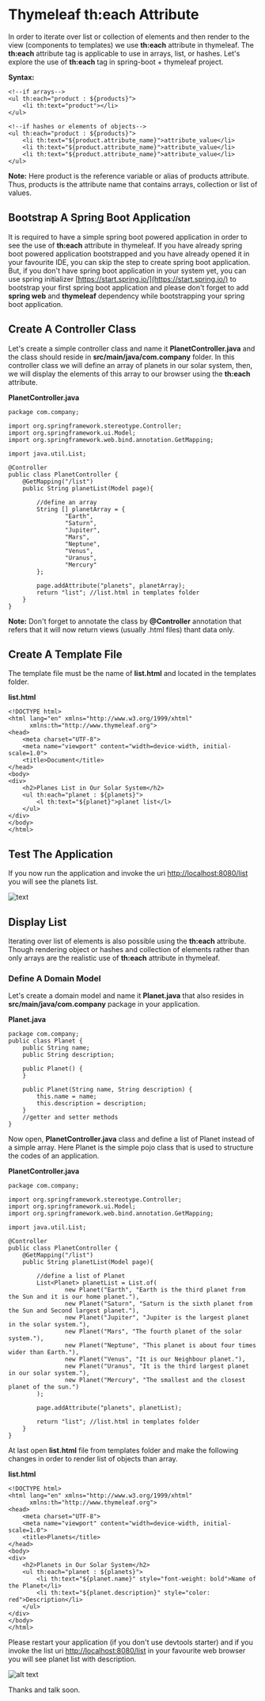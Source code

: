 # Thymeleaf th:each Attribute

In order to iterate over list or collection of elements and then render to the view (components to templates) we use **th:each** attribute in thymeleaf. The **th:each** attribute tag is applicable to use in arrays, list, or hashes. Let's explore the use of **th:each** tag in spring-boot + thymeleaf project.


**Syntax:**

```
<!--if arrays-->
<ul th:each="product : ${products}">
    <li th:text="product"></li>
</ul>

<!--if hashes or elements of objects-->
<ul th:each="product : ${products}">
    <li th:text="${product.attribute_name}">attribute_value</li>
    <li th:text="${product.attribute_name}">attribute_value</li>
    <li th:text="${product.attribute_name}">attribute_value</li>
</ul>
```

**Note:** Here product is the reference variable or alias of products attribute. Thus, products is the attribute name that contains arrays, collection or list of values.



## Bootstrap A Spring Boot Application

It is required to have a simple spring boot powered application in order to see the use of **th:each** attribute in thymeleaf. If you have already spring boot powered application bootstrapped and you have already opened it in your favourite IDE, you can skip the step to create spring boot application. But, if you don't have spring boot application in your system yet, you can use spring initializer [https://start.spring.io/](https://start.spring.io/) to bootstrap your first spring boot application and please don't forget to add **spring web** and **thymeleaf** dependency while bootstrapping your spring boot application.

## Create A Controller Class

Let's create a simple controller class and name it **PlanetController.java** and the class should reside in **src/main/java/com.company** folder. In this controller class we will define an array of planets in our solar system, then, we will display the elements of this array to our browser using the **th:each** attribute.


**PlanetController.java**

```
package com.company;

import org.springframework.stereotype.Controller;
import org.springframework.ui.Model;
import org.springframework.web.bind.annotation.GetMapping;

import java.util.List;

@Controller
public class PlanetController {
    @GetMapping("/list")
    public String planetList(Model page){

        //define an array
        String [] planetArray = {
                "Earth",
                "Saturn",
                "Jupiter",
                "Mars",
                "Neptune",
                "Venus",
                "Uranus",
                "Mercury"
        };

        page.addAttribute("planets", planetArray);
        return "list"; //list.html in templates folder
    }
}
```

**Note:** Don't forget to annotate the class by **@Controller** annotation that refers that it will now return views (usually .html files) thant data only.

## Create A Template File

The template file must be the name of **list.html** and located in the templates folder. 

**list.html**

```
<!DOCTYPE html>
<html lang="en" xmlns="http://www.w3.org/1999/xhtml"
      xmlns:th="http://www.thymeleaf.org">
<head>
    <meta charset="UTF-8">
    <meta name="viewport" content="width=device-width, initial-scale=1.0">
    <title>Document</title>
</head>
<body>
<div>
    <h2>Planes List in Our Solar System</h2>
    <ul th:each="planet : ${planets}">
        <l th:text="${planet}">planet list</l>
    </ul>
</div>
</body>
</html>
```

## Test The Application

If you now run the application and invoke the uri [http://localhost:8080/list](http://localhost:8080/list) you will see the planets list.

![text](img1.png)

## Display List

Iterating over list of elements is also possible using the **th:each** attribute. Though rendering object or hashes and collection of elements rather than only arrays are the realistic use of **th:each** attribute in thymeleaf.

### Define A Domain Model

Let's create a domain model and name it **Planet.java** that also resides in **src/main/java/com.company** package in your application.


**Planet.java**

```
package com.company;
public class Planet {
    public String name;
    public String description;

    public Planet() {
    }

    public Planet(String name, String description) {
        this.name = name;
        this.description = description;
    }
    //getter and setter methods
}
```

Now open, **PlanetController.java** class and define a list of Planet instead of a simple array. Here Planet is the simple pojo class that is used to structure the codes of an application.

**PlanetController.java**

```
package com.company;

import org.springframework.stereotype.Controller;
import org.springframework.ui.Model;
import org.springframework.web.bind.annotation.GetMapping;

import java.util.List;

@Controller
public class PlanetController {
    @GetMapping("/list")
    public String planetList(Model page){

        //define a list of Planet
        List<Planet> planetList = List.of(
                new Planet("Earth", "Earth is the third planet from the Sun and it is our home planet."),
                new Planet("Saturn", "Saturn is the sixth planet from the Sun and Second largest planet."),
                new Planet("Jupiter", "Jupiter is the largest planet in the solar system."),
                new Planet("Mars", "The fourth planet of the solar system."),
                new Planet("Neptune", "This planet is about four times wider than Earth."),
                new Planet("Venus", "It is our Neighbour planet."),
                new Planet("Uranus", "It is the third largest planet in our solar system."),
                new Planet("Mercury", "The smallest and the closest planet of the sun.")
        );

        page.addAttribute("planets", planetList);

        return "list"; //list.html in templates folder
    }
}
```

At last open **list.html** file from templates folder and make the following changes in order to render list of objects than array.

**list.html**

```
<!DOCTYPE html>
<html lang="en" xmlns="http://www.w3.org/1999/xhtml"
      xmlns:th="http://www.thymeleaf.org">
<head>
    <meta charset="UTF-8">
    <meta name="viewport" content="width=device-width, initial-scale=1.0">
    <title>Planets</title>
</head>
<body>
<div>
    <h2>Planets in Our Solar System</h2>
    <ul th:each="planet : ${planets}">
        <li th:text="${planet.name}" style="font-weight: bold">Name of the Planet</li>
        <li th:text="${planet.description}" style="color: red">Description</li>
    </ul>
</div>
</body>
</html>
```

Please restart your application (if you don't use devtools starter) and if you invoke the list uri [http://localhost:8080/list](http://localhost:8080/list) in your favourite web browser you will see planet list with description.

![alt text](img2.png)

Thanks and talk soon.

